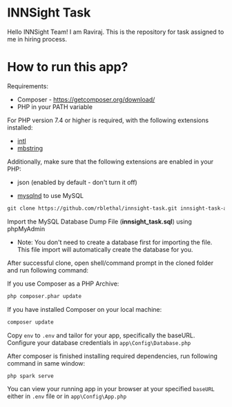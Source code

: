 # INNSight Task

Hello INNSight Team! I am Raviraj. This is the repository for task assigned to me in hiring process.

# How to run this app?

Requirements:

- Composer - https://getcomposer.org/download/
- PHP in your PATH variable

For PHP version 7.4 or higher is required, with the following extensions installed:

- [intl](http://php.net/manual/en/intl.requirements.php)
- [mbstring](http://php.net/manual/en/mbstring.installation.php)

Additionally, make sure that the following extensions are enabled in your PHP:

- json (enabled by default - don't turn it off)

- [mysqlnd](http://php.net/manual/en/mysqlnd.install.php) to use MySQL

```xml
git clone https://github.com/rblethal/innsight-task.git innsight-task-app
```

Import the MySQL Database Dump File (**innsight_task.sql**) using phpMyAdmin

- Note: You don't need to create a database first for importing the
  file. This file import will automatically create the database for
  you.

After successful clone, open shell/command prompt in the cloned folder and run following command:

If you use Composer as a PHP Archive:

```xml
php composer.phar update
```

If you have installed Composer on your local machine:

```xml
composer update
```

Copy `env` to `.env` and tailor for your app, specifically the baseURL. Configure your database credentials in `app\Config\Database.php`

After composer is finished installing required dependencies, run following command in same window:

```xml
php spark serve
```

You can view your running app in your browser at your specified `baseURL` either in `.env` file or in `app\Config\App.php`
